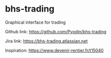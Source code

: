 # bhs-trading
Graphical interface for trading 



Github link: https://github.com/Pyodin/bhs-trading

Jira link: https://bhs-trading.atlassian.net

Inspiration: https://www.devenir-rentier.fr/t15040

